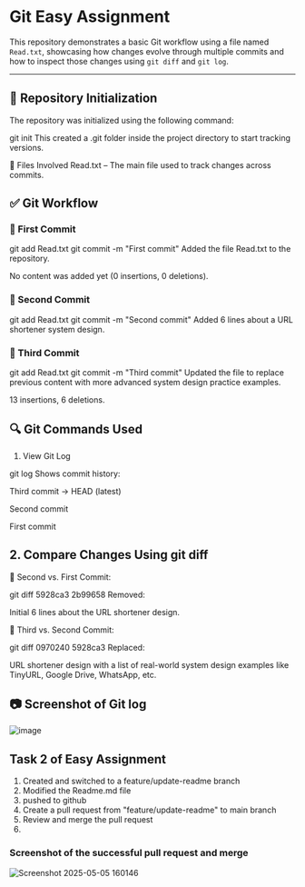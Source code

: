 # Git Easy Assignment

This repository demonstrates a basic Git workflow using a file named `Read.txt`, showcasing how changes evolve through multiple commits and how to inspect those changes using `git diff` and `git log`.

---

## 📁 Repository Initialization

The repository was initialized using the following command:

git init
This created a .git folder inside the project directory to start tracking versions.

📌 Files Involved
Read.txt – The main file used to track changes across commits.

## ✅ Git Workflow
### 🔹 First Commit

git add Read.txt
git commit -m "First commit"
Added the file Read.txt to the repository.

No content was added yet (0 insertions, 0 deletions).

### 🔹 Second Commit

git add Read.txt
git commit -m "Second commit"
Added 6 lines about a URL shortener system design.

### 🔹 Third Commit

git add Read.txt
git commit -m "Third commit"
Updated the file to replace previous content with more advanced system design practice examples.

13 insertions, 6 deletions.

## 🔍 Git Commands Used
1. View Git Log

git log
Shows commit history:

Third commit → HEAD (latest)

Second commit

First commit

## 2. Compare Changes Using git diff
🔸 Second vs. First Commit:

git diff 5928ca3 2b99658
Removed:

Initial 6 lines about the URL shortener design.

🔸 Third vs. Second Commit:

git diff 0970240 5928ca3
Replaced:

URL shortener design with a list of real-world system design examples like TinyURL, Google Drive, WhatsApp, etc.

## 📷 Screenshot of Git log 

![image](https://github.com/user-attachments/assets/d5453721-02c0-4bc5-880d-774091b33c5d)

## Task 2 of Easy Assignment 

1. Created and switched to a feature/update-readme branch
2. Modified the Readme.md file
3. pushed to github
4. Create a pull request from "feature/update-readme" to main branch
5. Review and merge the pull request
6. 
### Screenshot of the successful pull request and merge 
![Screenshot 2025-05-05 160146](https://github.com/user-attachments/assets/e3748749-294b-4873-8fef-134fd8a1fe4c)





